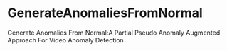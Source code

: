 # GenerateAnomaliesFromNormal
Generate Anomalies From Normal:A Partial Pseudo Anomaly Augmented Approach For Video Anomaly Detection
